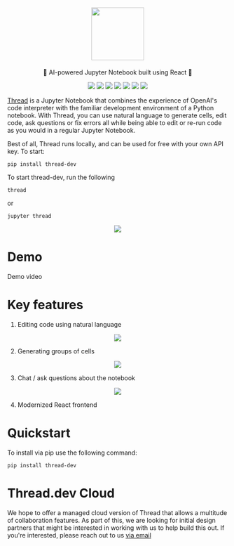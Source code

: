 <!-- DOCTOC SKIP -->

<h1 align="center">
 <a href="https://www.thread.dev">
  <picture>
    <source media="(prefers-color-scheme: dark)" srcset="https://www.thread.dev/favicon.png"/>
    <img height="120" src="https://www.thread.dev/favicon.png"/>
  </picture>
 </a>
 <br />
</h1>
<p align="center">
🧵 AI-powered Jupyter Notebook built using React 🧵
</p>
<p align="center">
  <a href="https://www.thread.dev/"><img src="https://img.shields.io/badge/Website-blue?logo=googlechrome&logoColor=orange"/></a>
  <a href="https://cal.com/ali-shobeiri/30min"><img src="https://img.shields.io/badge/Book%20a%20Call-blue" /></a>
  <a href="mailto:ali@vizlylabs.com"><img src="https://img.shields.io/badge/Email%20Us-brightgreen" /></a>
  <a href="https://discord.gg/ZuHq9hDs2y"><img src="https://img.shields.io/badge/Join%20Discord-7289DA?logo=discord&logoColor=white" /></a>
  <a href="https://github.com/squaredtechnologies/thread/blob/main/LICENSE"><img src="https://img.shields.io/github/license/squaredtechnologies/thread"/></a>
  <a href="https://x.com/ThreadNotebooks"><img src="https://img.shields.io/twitter/follow/ThreadNotebooks?style=social"/></a>
  <a href="https://github.com/squaredtechnologies/thread"><img src="https://img.shields.io/github/stars/squaredtechnologies/thread" /></a>
</p>

[Thread](https://www.thread.dev) is a Jupyter Notebook that combines the experience of OpenAI's code interpreter with the familiar development environment of a Python notebook. With Thread, you can use natural language to generate cells, edit code, ask questions or fix errors all while being able to edit or re-run code as you would in a regular Jupyter Notebook.

Best of all, Thread runs locally, and can be used for free with your own API key. To start:

```
pip install thread-dev
```

To start thread-dev, run the following

```
thread
```

or

```
jupyter thread
```

<p align="center">
  <img src="DEMO_PICTURE_OF_NICE_NOTEBOOK_WITH_GRAPHS (MAYBE GIF)"/>
</p>

# Demo

Demo video

# Key features

1. Editing code using natural language
 <p align="center">
   <img src="DEMO_GIF_OF_EDITING"/>
 </p>

2. Generating groups of cells
 <p align="center">
   <img src="DEMO_GIF_OF_GENERATING PYRAMIDS 3D PLOT"/>
 </p>

3. Chat / ask questions about the notebook
 <p align="center">
   <img src="DEMO_GIF_OF_GENERATING PYRAMIDS 3D PLOT"/>
 </p>

4. Modernized React frontend

# Quickstart

To install via pip use the following command:

```
pip install thread-dev
```

# Thread.dev Cloud

We hope to offer a managed cloud version of Thread that allows a multitude of collaboration features. As part of this, we are looking for initial design partners that might be interested in working with us to help build this out. If you're interested, please reach out to us [via email](mailto:ali@vizlylabs.com)
